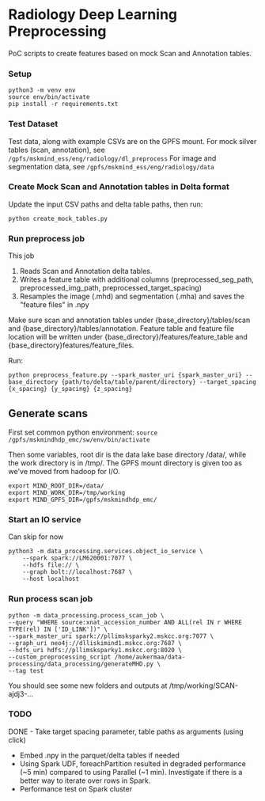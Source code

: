# Radiology Deep Learning Preprocessing

PoC scripts to create features based on mock Scan and Annotation tables.

### Setup

```
python3 -m venv env
source env/bin/activate
pip install -r requirements.txt
```

### Test Dataset

Test data, along with example CSVs are on the GPFS mount.
For mock silver tables (scan, annotation), see `/gpfs/mskmind_ess/eng/radiology/dl_preprocess`
For image and segmentation data, see `/gpfs/mskmind_ess/eng/radiology/data`


### Create Mock Scan and Annotation tables in Delta format

Update the input CSV paths and delta table paths, then run:

```
python create_mock_tables.py
```


### Run preprocess job

This job
1. Reads Scan and Annotation delta tables.
2. Writes a feature table with additional columns (preprocessed_seg_path, preprocessed_img_path, preprocessed_target_spacing)
3. Resamples the image (.mhd) and segmentation (.mha) and saves the "feature files" in .npy

Make sure scan and annotation tables under {base_directory}/tables/scan and {base_directory}/tables/annotation.
Feature table and feature file location will be written under  {base_directory}/features/feature_table and {base_directory}features/feature_files.

Run:
```
python preprocess_feature.py --spark_master_uri {spark_master_uri} --base_directory {path/to/delta/table/parent/directory} --target_spacing {x_spacing} {y_spacing} {z_spacing}
```


## Generate scans
First set common python environment:
```source /gpfs/mskmindhdp_emc/sw/env/bin/activate```

Then some variables, root dir is the data lake base directory /data/, while the work directory is in /tmp/.  The GPFS mount directory is given too as we've moved from hadoop for I/O.
```
export MIND_ROOT_DIR=/data/
export MIND_WORK_DIR=/tmp/working
export MIND_GPFS_DIR=/gpfs/mskmindhdp_emc/
```
### Start an IO service

Can skip for now
```
python3 -m data_processing.services.object_io_service \
	--spark spark://LM620001:7077 \
	--hdfs file:// \
	--graph bolt://localhost:7687 \
	--host localhost
```

### Run process scan job
```
python -m data_processing.process_scan_job \
--query "WHERE source:xnat_accession_number AND ALL(rel IN r WHERE TYPE(rel) IN ['ID_LINK'])" \
--spark_master_uri spark://pllimsksparky2.mskcc.org:7077 \
--graph_uri neo4j://dlliskimind1.mskcc.org:7687 \
--hdfs_uri hdfs://pllimsksparky1.mskcc.org:8020 \
--custom_preprocessing_script /home/aukermaa/data-processing/data_processing/generateMHD.py \
--tag test
```
You should see some new folders and outputs at /tmp/working/SCAN-ajdj3-...
### TODO

DONE - Take target spacing parameter, table paths as arguments (using click)
- Embed .npy in the parquet/delta tables if needed
- Using Spark UDF, foreachPartition resulted in degraded performance (~5 min) compared to using Parallel (~1 min). Investigate if there is a better way to iterate over rows in Spark.
- Performance test on Spark cluster
